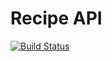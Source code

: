 # Recipe API

[![Build Status](https://travis-ci.org/abuDarda97/drf_recipe.svg?branch=master)](https://travis-ci.org/abuDarda97/drf_recipe)
